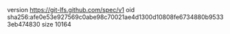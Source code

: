 version https://git-lfs.github.com/spec/v1
oid sha256:afe0e53e927569c0abe98c70021ae4d1300d10808fe6734880b95333eb474830
size 10164
